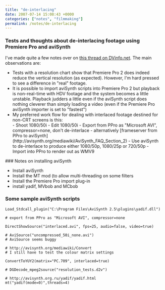 ```yaml
---
title: "de-interlacing"
date: 2007-07-14 15:08:43 +0000
categories: ["notes", "filmmaking"]
permalink: /notes/de-interlacing
---
```

### Tests and thoughts about de-interlacing footage using Premiere Pro and aviSynth

I've made quite a few notes over on [this thread on
DVinfo.net](http://dvinfo.net/conf/showthread.php?t=97455). The main
observations are:

<ul>
<li>
Tests with a resolution chart show that Premiere Pro 2 does indeed
reduce the vertical resolution (as expected). However, I'm hard pressed
to see a difference in "real" footage.

</li>
<li>
It is possible to import aviSynth scripts into Premiere Pro 2 but
playback is non-real-time with HDV footage and the system becomes a
little unstable. Playback judders a little even if the aviSynth script
does nothing cleverer than simply loading a video (even if the Premiere
Pro aviSynth importer is set to "fastest")

</li>
<li>
My preferred work flow for dealing with interlaced footage destined for
non-CRT screens is this:

</li>
-   Shoot 1080/50i
-   Edit 1080/50i
-   Export from PPro as "Microsoft AVI", compressor=none, don't
    de-interlace - alternatively [frameserver from PPro to
    aviSynth](http://avisynth.org/mediawiki/AviSynth_FAQ_Section_2)
-   Use aviSynth to de-interlace to produce either 1080/50p, 1080/25p or
    720/50p
-   Import into PPro to render out as WMV9

</ul>
### Notes on installing aviSynth

-   Install aviSynth
-   Install the MT mod (to allow multi-threading on some filters
-   Install the Premiere Pro import plug-in
-   install yadif, MVbob and MCbob

### Some sample aviSynth scripts

    Load_Stdcall_plugin("C:\Program Files\AviSynth 2.5\plugins\yadif.dll")

    # export from PPro as "Microsoft AVI", compressor=none

    DirectShowSource("interlaced.avi", fps=25, audio=false, video=true)

    # AviSource("uncompressed_50i_none.avi")
    # AviSource seems buggy

    # http://avisynth.org/mediawiki/Convert
    # I still have to test the colour matrix settings

    ConvertToYUY2(matrix="PC.709", interlaced=true)

    # DGDecode_mpeg2source("resolution_tests.d2v")

    # http://avisynth.org.ru/yadif/yadif.html
    mt("yadif(mode=0)",threads=4)

